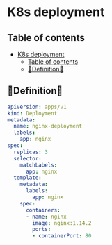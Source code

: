 # K8s deployment

## Table of contents

- [K8s deployment](#k8s-deployment)
  - [Table of contents](#table-of-contents)
  - [📝Definition📝](#definition)

## 📝Definition📝

```yaml
apiVersion: apps/v1
kind: Deployment
metadata:
  name: nginx-deployment
  labels:
    app: nginx
spec:
  replicas: 3
  selector:
    matchLabels:
      app: nginx
  template:
    metadata:
      labels:
        app: nginx
    spec:
      containers:
      - name: nginx
        image: nginx:1.14.2
        ports:
        - containerPort: 80
```
